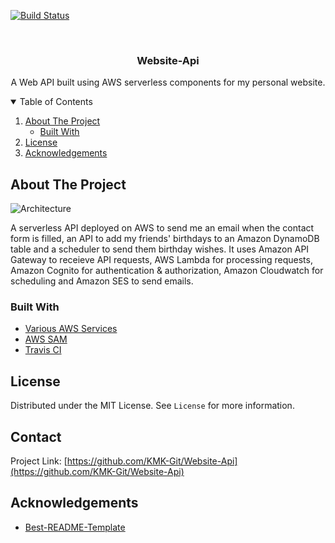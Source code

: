 [![Build Status](https://travis-ci.com/KMK-Git/Website-Api.svg?branch=master)](https://travis-ci.com/KMK-Git/Website-Api)
<!-- PROJECT LOGO -->
<br />
<p align="center">

  <h3 align="center">Website-Api</h3>

  <p align="center">
    A Web API built using AWS serverless components for my personal website.
    <br />
  </p>
</p>

<!-- TABLE OF CONTENTS -->
<details open="open">
  <summary>Table of Contents</summary>
  <ol>
    <li>
      <a href="#about-the-project">About The Project</a>
      <ul>
        <li><a href="#built-with">Built With</a></li>
      </ul>
    </li>
    <li><a href="#license">License</a></li>
    <li><a href="#acknowledgements">Acknowledgements</a></li>
  </ol>
</details>

<!-- ABOUT THE PROJECT -->
## About The Project

![Architecture](../assets/Architecture.png?raw=true)

A serverless API deployed on AWS to send me an email when the contact form is filled, an API to add my friends' birthdays to an Amazon DynamoDB table and a scheduler to send them birthday wishes. It uses Amazon API Gateway to receieve API requests, AWS Lambda for processing requests, Amazon Cognito for authentication & authorization, Amazon Cloudwatch for scheduling and Amazon SES to send emails.

### Built With

- [Various AWS Services](https://aws.amazon.com/)
- [AWS SAM](https://aws.amazon.com/serverless/sam/)
- [Travis CI](https://travis-ci.com/)

<!-- LICENSE -->
## License

Distributed under the MIT License. See `License` for more information.

<!-- CONTACT -->
## Contact

Project Link: [https://github.com/KMK-Git/Website-Api](https://github.com/KMK-Git/Website-Api)

<!-- ACKNOWLEDGEMENTS -->
## Acknowledgements
* [Best-README-Template](https://github.com/othneildrew/Best-README-Template)
